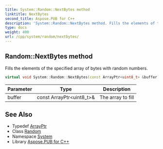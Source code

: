 ```yaml
---
title: System::Random::NextBytes method
linktitle: NextBytes
second_title: Aspose.PUB for C++
description: 'System::Random::NextBytes method. Fills the elements of the specified array of bytes with random numbers in C++.'
type: docs
weight: 400
url: /cpp/system/random/nextbytes/
---
```

## Random::NextBytes method


Fills the elements of the specified array of bytes with random numbers.

```cpp
virtual void System::Random::NextBytes(const ArrayPtr<uint8_t> &buffer)
```


| Parameter | Type | Description |
| --- | --- | --- |
| buffer | const ArrayPtr\<uint8_t\>\& | The array to fill |

## See Also

* Typedef [ArrayPtr](../../arrayptr/)
* Class [Random](../)
* Namespace [System](../../)
* Library [Aspose.PUB for C++](../../../)
